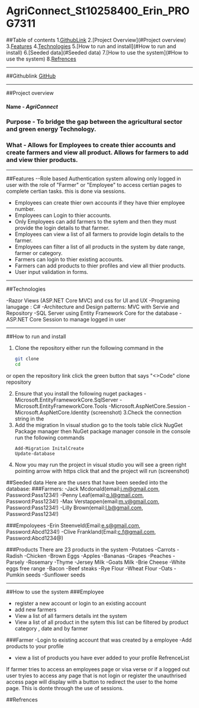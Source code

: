 # AgriConnect_St10258400_Erin_PROG7311

##Table of contents
1.[GithubLink](#Githublink)
2.[Project Overview](#Project overview)
3.[Features](#Features)
4.[Technologies](#Technologies)
5.[How to run and install](#How to run and install)
6.[Seeded data](#Seeded data)
7.[How to use the system](#How to use the system)
8.[Refrences](#Refrences)

---

##Githublink
[GitHub](https//github.com)

---

##Project overview

#### Name - ***AgriConnect***
### Purpose - To bridge the gap between the agricultural sector and green energy Technology.
### What - Allows for Employees to create thier accounts and create farmers  and view all product. Allows for farmers to add and view thier products.

---

##Features
--Role based Authentication system allowing only logged in user with the role of "Farmer" or "Employee" to access certian pages to complete certian tasks. this is done via sessions.
- Employees can create thier own accounts if they have thier employee number.
- Employees can Login to thier accounts.
- Only Employees can add farmers to the sytem and then they must provide the login details to that farmer.
- Employees can view a list of all farmers to provide login details to the farmer.
- Employees can filter a list of all products in the system by date range, farmer or category.
- Farmers can login to thier existing accounts.
- Farmers can add products to thier profiles and view all thier products.
- User input validation in forms.

---


##Technologies

-Razor Views (ASP.NET Core MVC) and css for UI and UX
-Programing lanugage : C#
-Architecture and Design patterns: MVC with Servie and Repository
-SQL Server using Entity Framework Core for the database
-ASP.NET Core Session to manage logged in user

---

##How to run and install
1. Clone the repository
   either run the following command in the
   ```bash
   git clone
   cd
or 
open the repository link 
click the green button that says "<>Code"
clone repository

2. Ensure that you install the following nuget packages
   -Microsoft.EntityFrameworkCore.SqlServer
   -Microsoft.EntityFrameworkCore.Tools
   -Microsoft.AspNetCore.Session
   -Microsoft.AspNetCore.Identity
   (screenshot)
3.Check the connection string in the 
4. Add the migration
   In visual studion go to the tools table click NugGet Package manager then NuGet package manager console
   in the console run the following commands
   ```
   Add-Migration InitalCreate
   Update-database
6. Now you may run the project
   in visual studio you will see a green right pointing arrow with https click that and the project will run
   (screenshot)

##Seeded data
Here are the users that have been seeded into the database:
###Farmers:
-Jack Mcdonald(email:j.m@gmail.com, Password:Pass1234!)
-Penny Leaf(email:p.l@gmail.com, Password:Pass1234!)
-Max Verstappen(email:m.v@gmail.com, Password:Pass1234!)
-Lilly Brown(email:l.b@gmail.com, Password:Pass1234!)

###Empoloyees
-Erin Steenveld(Email:e.s@gmail.com, Password:Abcd1234!)
-Clive Frankland(Email:c.f@gmail.com, Password:Abcd1234@)

###Products
There are 23 products in the system
-Potatoes
-Carrots
-Radish
-Chicken
-Brown Eggs
-Apples
-Bananas
-Grapes
-Peaches
-Parsely
-Rosemary
-Thyme
-Jersey Milk
-Goats Milk
-Brie Cheese
-White eggs free range
-Bacon
-Beef steaks
-Rye Flour
-Wheat Flour
-Oats
-Pumkin seeds
-Sunflower seeds

---

##How to use the system
###Employee
- register a new account or login to an existing account
- add new farmers
- View a list of all farmers details int the system
- View a list of all product in the sytem this list can be filtered by product category , date and by farmer

###Farmer
-Login to existing account that was created by a employee
-Add products to your profile
- view a list of products you have ever added to your profile
RefrenceList

If farmer tries to access an employees page or visa verse or if a logged out user tryies to access any page that is not login or register the unauthrised access page will display with a button to redirect the user to the home page. This is donte through the use of sessions.

##Refrences
